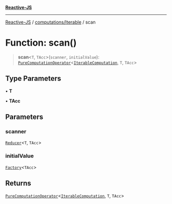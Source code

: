[**Reactive-JS**](../../../README.md)

***

[Reactive-JS](../../../README.md) / [computations/Iterable](../README.md) / scan

# Function: scan()

> **scan**\<`T`, `TAcc`\>(`scanner`, `initialValue`): [`PureComputationOperator`](../../type-aliases/PureComputationOperator.md)\<[`IterableComputation`](../interfaces/IterableComputation.md), `T`, `TAcc`\>

## Type Parameters

• **T**

• **TAcc**

## Parameters

### scanner

[`Reducer`](../../../functions/type-aliases/Reducer.md)\<`T`, `TAcc`\>

### initialValue

[`Factory`](../../../functions/type-aliases/Factory.md)\<`TAcc`\>

## Returns

[`PureComputationOperator`](../../type-aliases/PureComputationOperator.md)\<[`IterableComputation`](../interfaces/IterableComputation.md), `T`, `TAcc`\>

